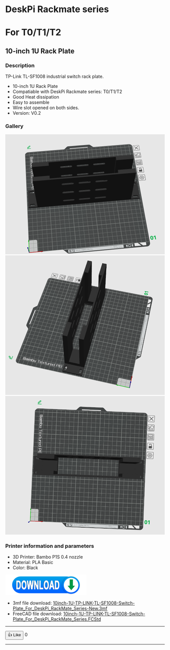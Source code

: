 # DeskPi Rackmate series 

# For T0/T1/T2 

## 10-inch 1U  Rack Plate

### Description

TP-Link TL-SF1008 industrial switch rack plate.
* 10-inch 1U Rack Plate 
* Compatiable with DeskPi Rackmate series: T0/T1/T2 
* Good Heat dissipation
* Easy to assemble 
* Wire slot opened on both sides. 
* Version: V0.2 

### Gallery 

![3D-1](./imgs/TPlink-3d01.png)
![3D-2](./imgs/TPlink-3d02.png)
![3D-3](./imgs/TPlink-3d03.png)

### Printer information and parameters

* 3D Printer: Bambo P1S 0.4 nozzle 
* Material: PLA Basic
* Color: Black

![Download](./imgs/DOWNLOAD3.png) 

* 3mf file download: [10inch-1U-TP-LINK-TL-SF1008-Switch-Plate_For_DeskPi_RackMate_Series-New.3mf](./assets/10inch-1U-TP-LINK-TL-SF1008-Switch-Plate_For_DeskPi_RackMate_Series-New.3mf)
* FreeCAD file download: [10inch-1U-TP-LINK-TL-SF1008-Switch-Plate_For_DeskPi_RackMate_Series.FCStd](./assets/10inch-1U-TP-LINK-TL-SF1008-Switch-Plate_For_DeskPi_RackMate_Series.FCStd)

----

<button id="like-button-3" class="like-button" onclick="incrementLikes(3)">👍 Like</button>
<span id="like-count-3">0</span>

----

<script>
  // 初始化点赞数
  function getLikes(buttonId) {
    const likes3 = localStorage.getItem('like-' + buttonId);
    return likes3 ? parseInt(likes3, 10) : 0;
  }

  function setLikes(buttonId, likes3) {
    localStorage.setItem('like-' + buttonId, likes3.toString());
  }

  function incrementLikes(buttonId) {
    let likes3 = getLikes(buttonId);
    likes3 += 1; // 增加点赞数
    setLikes(buttonId, likes3); // 更新本地存储
    document.getElementById('like-count-' + buttonId).innerText = likes3; // 更新显示的点赞数
  }

  // 页面加载时从localStorage加载点赞数
  window.onload = function() {
    document.getElementById('like-count-3').innerText = getLikes(3).toString();
  }
</script>
